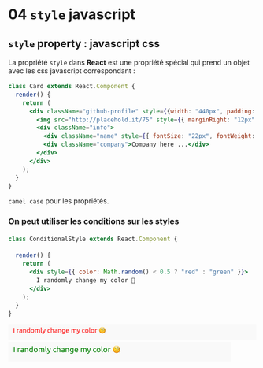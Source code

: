 # 04 `style` javascript



## `style` property : javascript css

La propriété `style` dans **React** est une propriété spécial qui prend un objet avec les css javascript correspondant :

```jsx
class Card extends React.Component {
  render() {
    return (
      <div className="github-profile" style={{width: "440px", padding: "22px", margin: "8px", border: "grey 1px solid", display: "flex" }}>
        <img src="http://placehold.it/75" style={{ marginRight: "12px" }}/>
        <div className="info">
          <div className="name" style={{ fontSize: "22px", fontWeight: "bold" }}>name here ... </div>
          <div className="company">Company here ...</div>
        </div>
      </div>
    );
  }
}
```

`camel case` pour les propriétés.

### On peut utiliser les conditions sur les styles

```jsx
class ConditionalStyle extends React.Component {
  
  render() {
    return (
      <div style={{ color: Math.random() < 0.5 ? "red" : "green" }}>
        I randomly change my color 🧐
      </div>
    );
  }
}
```

<img src="assets/Screenshot 2020-08-14 at 17.40.54.png" alt="Screenshot 2020-08-14 at 17.40.54" style="zoom: 50%;" />

<img src="assets/Screenshot 2020-08-14 at 17.41.01.png" alt="Screenshot 2020-08-14 at 17.41.01" style="zoom:50%;" />

